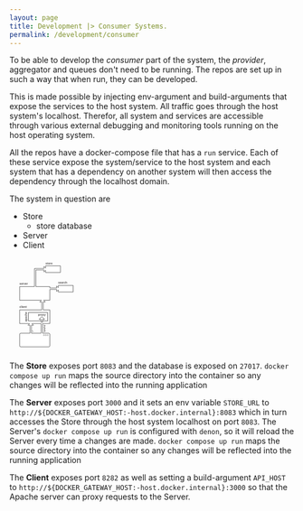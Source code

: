 ```yaml
---
layout: page
title: Development |> Consumer Systems.
permalink: /development/consumer
---
```


To be able to develop the _consumer_ part of the system, the _provider_, aggregator and queues don't need to be running. The repos are set up in such a way that when run, they can be developed.

This is made possible by injecting env-argument and build-arguments that expose the services to the host system. All traffic goes through the host system's localhost. Therefor, all system and services are accessible through various external debugging and monitoring tools running on the host operating system.

All the repos have a docker-compose file that has a `run` service. Each of these service expose the system/service to the host system and each system that has a dependency on another system will then access the dependency through the localhost domain.

The system in question are

* Store
    - store database
* Server
* Client

<svg style="height=25%; width:25%" xmlns="http://www.w3.org/2000/svg" viewBox="0 0 302 405">
  <g fill="none" fill-rule="evenodd">
    <path d="M216 35v28h-63v-9.1l-7 6.9v-8.7h-34V123h59v6.1h29v-8.7l7 7V118h63v28h-63v-9.1l-7 7V135h-29V181h-26.4l7.1 7.1H143V222h28v58h-30.9v41H166a5 5 0 0 1 5 5v48a5 5 0 0 1-5 5H48a5 5 0 0 1-5-5v-48a5 5 0 0 1 5-5h39v-34h-8.7l7-7H43v-58h94v-33.9h-8.7l7.1-7.1H43v-58h63V46h40v-8.7l7 7V35h63Zm-81.9 245H94.7l7 7H93v34h41.1v-41Z" stroke-opacity=".8" stroke="#262626" stroke-width="2" fill="#FFF"/>
    <text font-family="Helvetica-Bold, Helvetica" font-size="12" font-weight="bold" fill="#555353">
            <tspan x="42" y="115">server</tspan>
        </text>
    <text font-family="Helvetica-Bold, Helvetica" font-size="12" font-weight="bold" fill="#555353">
            <tspan x="153" y="28">store</tspan>
        </text>
    <text font-family="Helvetica-Bold, Helvetica" font-size="12" font-weight="bold" fill="#555353">
            <tspan x="206" y="111">search</tspan>
        </text>
    <text font-family="Helvetica-Bold, Helvetica" font-size="12" font-weight="bold" fill="#555353">
            <tspan x="42" y="214">client</tspan>
        </text>
    <path stroke="#474747" stroke-width="2" fill="#FFF" d="M80 233h82v36H80z"/>
    <text transform="rotate(-90 71 251)" font-family="Helvetica-Bold, Helvetica" font-size="12" font-weight="bold" fill="#555353">
            <tspan x="50" y="255">apache</tspan>
        </text>
    <text font-family="Helvetica-Bold, Helvetica" font-size="12" font-weight="bold" fill="#555353">
            <tspan x="121" y="247">proxy</tspan>
        </text>
    <path d="m137.1 250.4-11.7 11.7h8.7v12h6v-12h8.8L137 250.4Z" stroke="#474747" stroke-width="2" fill="#FFF"/>
    <circle stroke="#474747" fill="#FFF" cx="162" cy="329" r="2.5"/>
    <circle stroke="#474747" fill="#FFF" cx="154" cy="329" r="2.5"/>
    <circle stroke="#474747" fill="#FFF" cx="146" cy="329" r="2.5"/>
    <text transform="rotate(-90 100 312)" font-family="Helvetica-Bold, Helvetica" font-size="8" font-weight="bold" fill="#555353">
            <tspan x="97" y="315">/*</tspan>
        </text>
    <text transform="rotate(-90 147 301)" font-family="Helvetica-Bold, Helvetica" font-size="8" font-weight="bold" fill="#555353">
            <tspan x="131" y="304">/graphql</tspan>
        </text>
  </g>
</svg>


The **Store** exposes port `8083` and the database is exposed on `27017`. `docker compose up run` maps the source directory into the container so any changes will be reflected into the running application

The **Server** exposes port `3000` and it sets an env variable `STORE_URL` to `http://${DOCKER_GATEWAY_HOST:-host.docker.internal}:8083` which in turn accesses the Store through the host system localhost on port `8083`.
The Server's `docker compose up run` is configured with `denon`, so it will reload the Server every time a changes are made. `docker compose up run` maps the source directory into the container so any changes will be reflected into the running application

The **Client** exposes port `8282` as well as setting a build-argument `API_HOST` to `http://${DOCKER_GATEWAY_HOST:-host.docker.internal}:3000` so that the Apache server can proxy requests to the Server.

